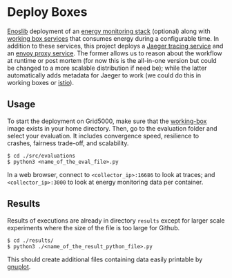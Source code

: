 # Deploy Boxes

[Enoslib](https://gitlab.inria.fr/discovery/enoslib) deployment of an
[energy monitoring
stack](https://github.com/Chat-Wane/deploy-boxes/tree/master/energyservice)
(optional) along with [working box
services](https://github.com/Chat-Wane/working-box) that consumes
energy during a configurable time.  In addition to these services,
this project deploys a [Jaeger tracing
service](https://www.jaegertracing.io/) and an [envoy proxy
service](https://www.envoyproxy.io/).  The former allows us to reason
about the workflow at runtime or post mortem (for now this is the
all-in-one version but could be changed to a more scalable
distribution if need be); while the latter automatically adds metadata
for Jaeger to work (we could do this in working boxes or
[istio](https://istio.io/)).

## Usage

To start the deployment on Grid5000, make sure that the
[working-box](https://github.com/Chat-Wane/working-box) image exists
in your home directory. Then, go to the evaluation folder and select
your evaluation. It includes convergence speed, resilience to crashes,
fairness trade-off, and scalability.

```
$ cd ./src/evaluations
$ python3 <name_of_the_eval_file>.py
```

In a web browser, connect to ```<collector_ip>:16686``` to look at
traces; and ```<collector_ip>:3000``` to look at energy monitoring
data per container.


## Results

Results of executions are already in directory ```results``` except
for larger scale experiments where the size of the file is too large
for Github.

```
$ cd ./results/
$ python3 ./<name_of_the_result_python_file>.py
```

This should create additional files containing data easily printable
by [gnuplot](http://www.gnuplot.info/).
